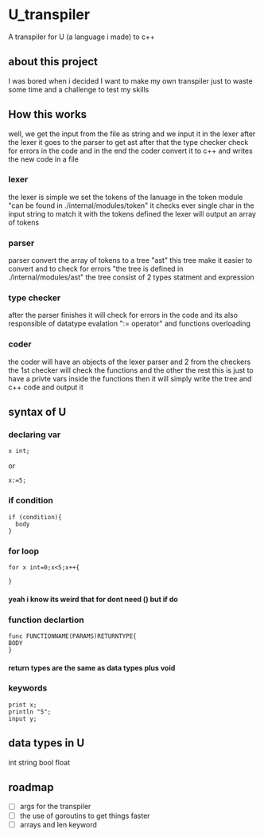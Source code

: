 # U_transpiler
A transpiler for U (a language i made) to c++
## about this project
I was bored when i decided I want to make my own transpiler just to waste some time and a challenge to test my skills
## How this works
well, we get the input from the file as string and we input it in the lexer after the lexer it goes to the parser to get ast after that the type checker check for errors in the code and in the end the coder convert it to c++ and writes the new code in a file
### lexer
the lexer is simple we set the tokens of the lanuage in the token module "can be found in ./internal/modules/token" it checks ever single char in the input string to match it with the tokens defined 
the lexer will output an array of tokens
### parser
parser convert the array of tokens to a tree "ast" this tree make it easier to convert and to check for errors "the tree is defined in ./internal/modules/ast"
the tree consist of 2 types statment and expression 
### type checker
after the parser finishes it will check for errors in the code and its also responsible of datatype evalation ":= operator" and functions overloading 
### coder
the coder will have an objects of the lexer parser and 2 from the checkers the 1st checker will check the functions and the other the rest this is just to have a privte vars inside the functions 
then it will simply write the tree and c++ code and output it
## syntax of U
### declaring var
```
x int;
```
or
```
x:=5;
```
### if condition
```
if (condition){
  body
}
```
### for loop
```
for x int=0;x<5;x++{

}
```
#### yeah i know its weird that for dont need () but if do
### function declartion
```
func FUNCTIONNAME(PARAMS)RETURNTYPE{
BODY
}
```
#### return types are the same as data types plus void
### keywords
```
print x;
println "5";
input y;
```
## data types in U
int 
string
bool
float
## roadmap
- [ ]  args for the transpiler
- [ ] the use of goroutins to get things faster
- [ ] arrays and len keyword
